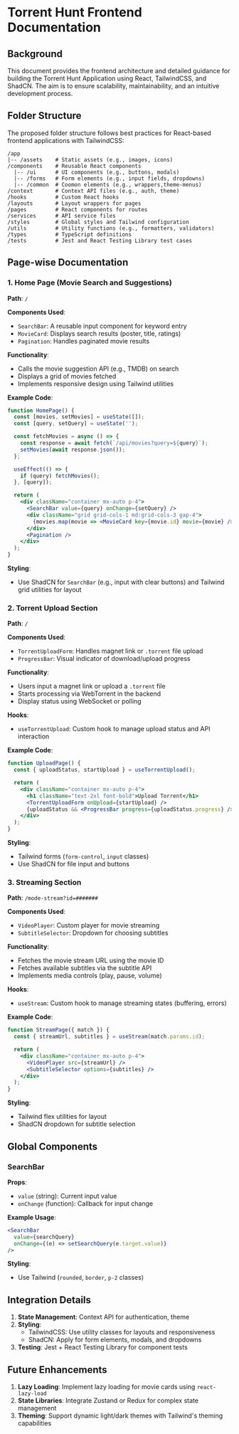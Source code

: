 # Torrent Hunt Frontend Documentation

## Background

This document provides the frontend architecture and detailed guidance for building the Torrent Hunt Application using React, TailwindCSS, and ShadCN. The aim is to ensure scalability, maintainability, and an intuitive development process.

## Folder Structure

The proposed folder structure follows best practices for React-based frontend applications with TailwindCSS:

```
/app
|-- /assets    # Static assets (e.g., images, icons)
/components    # Reusable React components
  |-- /ui      # UI components (e.g., buttons, modals)
  |-- /forms   # Form elements (e.g., input fields, dropdowns)
  |-- /common  # Coomon elements (e.g., wrappers,theme-menus)
/context       # Context API files (e.g., auth, theme)
/hooks         # Custom React hooks
/layouts       # Layout wrappers for pages
/pages         # React components for routes
/services      # API service files
/styles        # Global styles and Tailwind configuration
/utils         # Utility functions (e.g., formatters, validators)
/types         # TypeScript definitions
/tests         # Jest and React Testing Library test cases
```

## Page-wise Documentation

### 1. Home Page (Movie Search and Suggestions)

**Path**: `/`

**Components Used**:
- `SearchBar`: A reusable input component for keyword entry
- `MovieCard`: Displays search results (poster, title, ratings)
- `Pagination`: Handles paginated movie results

**Functionality**:
- Calls the movie suggestion API (e.g., TMDB) on search
- Displays a grid of movies fetched
- Implements responsive design using Tailwind utilities

**Example Code**:
```jsx
function HomePage() {
  const [movies, setMovies] = useState([]);
  const [query, setQuery] = useState('');

  const fetchMovies = async () => {
    const response = await fetch(`/api/movies?query=${query}`);
    setMovies(await response.json());
  };

  useEffect(() => {
    if (query) fetchMovies();
  }, [query]);

  return (
    <div className="container mx-auto p-4">
      <SearchBar value={query} onChange={setQuery} />
      <div className="grid grid-cols-1 md:grid-cols-3 gap-4">
        {movies.map(movie => <MovieCard key={movie.id} movie={movie} />)}
      </div>
      <Pagination />
    </div>
  );
}
```

**Styling**: 
- Use ShadCN for `SearchBar` (e.g., input with clear buttons) and Tailwind grid utilities for layout

### 2. Torrent Upload Section

**Path**: `/`

**Components Used**:
- `TorrentUploadForm`: Handles magnet link or `.torrent` file upload
- `ProgressBar`: Visual indicator of download/upload progress

**Functionality**:
- Users input a magnet link or upload a `.torrent` file
- Starts processing via WebTorrent in the backend
- Display status using WebSocket or polling

**Hooks**:
- `useTorrentUpload`: Custom hook to manage upload status and API interaction

**Example Code**:
```jsx
function UploadPage() {
  const { uploadStatus, startUpload } = useTorrentUpload();

  return (
    <div className="container mx-auto p-4">
      <h1 className="text-2xl font-bold">Upload Torrent</h1>
      <TorrentUploadForm onUpload={startUpload} />
      {uploadStatus && <ProgressBar progress={uploadStatus.progress} />}
    </div>
  );
}
```

**Styling**:
- Tailwind forms (`form-control`, `input` classes)
- Use ShadCN for file input and buttons

### 3. Streaming Section

**Path**: `/mode-stream?id=#######`

**Components Used**:
- `VideoPlayer`: Custom player for movie streaming
- `SubtitleSelector`: Dropdown for choosing subtitles

**Functionality**:
- Fetches the movie stream URL using the movie ID
- Fetches available subtitles via the subtitle API
- Implements media controls (play, pause, volume)

**Hooks**:
- `useStream`: Custom hook to manage streaming states (buffering, errors)

**Example Code**:
```jsx
function StreamPage({ match }) {
  const { streamUrl, subtitles } = useStream(match.params.id);

  return (
    <div className="container mx-auto p-4">
      <VideoPlayer src={streamUrl} />
      <SubtitleSelector options={subtitles} />
    </div>
  );
}
```

**Styling**:
- Tailwind flex utilities for layout
- ShadCN dropdown for subtitle selection

## Global Components

### SearchBar

**Props**: 
- `value` (string): Current input value
- `onChange` (function): Callback for input change

**Example Usage**:
```jsx
<SearchBar 
  value={searchQuery} 
  onChange={(e) => setSearchQuery(e.target.value)} 
/>
```

**Styling**:
- Use Tailwind (`rounded`, `border`, `p-2` classes)

## Integration Details

1. **State Management**: Context API for authentication, theme
2. **Styling**:
   - TailwindCSS: Use utility classes for layouts and responsiveness
   - ShadCN: Apply for form elements, modals, and dropdowns
3. **Testing**: Jest + React Testing Library for component tests

## Future Enhancements

1. **Lazy Loading**: Implement lazy loading for movie cards using `react-lazy-load`
2. **State Libraries**: Integrate Zustand or Redux for complex state management
3. **Theming**: Support dynamic light/dark themes with Tailwind's theming capabilities